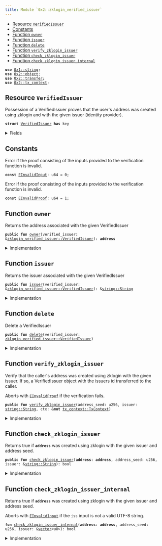 ```yaml
---
title: Module `0x2::zklogin_verified_issuer`
---
```




-  [Resource `VerifiedIssuer`](#0x2_zklogin_verified_issuer_VerifiedIssuer)
-  [Constants](#@Constants_0)
-  [Function `owner`](#0x2_zklogin_verified_issuer_owner)
-  [Function `issuer`](#0x2_zklogin_verified_issuer_issuer)
-  [Function `delete`](#0x2_zklogin_verified_issuer_delete)
-  [Function `verify_zklogin_issuer`](#0x2_zklogin_verified_issuer_verify_zklogin_issuer)
-  [Function `check_zklogin_issuer`](#0x2_zklogin_verified_issuer_check_zklogin_issuer)
-  [Function `check_zklogin_issuer_internal`](#0x2_zklogin_verified_issuer_check_zklogin_issuer_internal)


<pre><code><b>use</b> <a href="../move-stdlib/string.md#0x1_string">0x1::string</a>;
<b>use</b> <a href="object.md#0x2_object">0x2::object</a>;
<b>use</b> <a href="transfer.md#0x2_transfer">0x2::transfer</a>;
<b>use</b> <a href="tx_context.md#0x2_tx_context">0x2::tx_context</a>;
</code></pre>



<a name="0x2_zklogin_verified_issuer_VerifiedIssuer"></a>

## Resource `VerifiedIssuer`

Possession of a VerifiedIssuer proves that the user's address was created using zklogin and with the given issuer
(identity provider).


<pre><code><b>struct</b> <a href="zklogin_verified_issuer.md#0x2_zklogin_verified_issuer_VerifiedIssuer">VerifiedIssuer</a> <b>has</b> key
</code></pre>



<details>
<summary>Fields</summary>


<dl>
<dt>
<code>id: <a href="object.md#0x2_object_UID">object::UID</a></code>
</dt>
<dd>
 The ID of this VerifiedIssuer
</dd>
<dt>
<code>owner: <b>address</b></code>
</dt>
<dd>
 The address this VerifiedID is associated with
</dd>
<dt>
<code>issuer: <a href="../move-stdlib/string.md#0x1_string_String">string::String</a></code>
</dt>
<dd>
 The issuer
</dd>
</dl>


</details>

<a name="@Constants_0"></a>

## Constants


<a name="0x2_zklogin_verified_issuer_EInvalidInput"></a>

Error if the proof consisting of the inputs provided to the verification function is invalid.


<pre><code><b>const</b> <a href="zklogin_verified_issuer.md#0x2_zklogin_verified_issuer_EInvalidInput">EInvalidInput</a>: u64 = 0;
</code></pre>



<a name="0x2_zklogin_verified_issuer_EInvalidProof"></a>

Error if the proof consisting of the inputs provided to the verification function is invalid.


<pre><code><b>const</b> <a href="zklogin_verified_issuer.md#0x2_zklogin_verified_issuer_EInvalidProof">EInvalidProof</a>: u64 = 1;
</code></pre>



<a name="0x2_zklogin_verified_issuer_owner"></a>

## Function `owner`

Returns the address associated with the given VerifiedIssuer


<pre><code><b>public</b> <b>fun</b> <a href="zklogin_verified_issuer.md#0x2_zklogin_verified_issuer_owner">owner</a>(verified_issuer: &<a href="zklogin_verified_issuer.md#0x2_zklogin_verified_issuer_VerifiedIssuer">zklogin_verified_issuer::VerifiedIssuer</a>): <b>address</b>
</code></pre>



<details>
<summary>Implementation</summary>


<pre><code><b>public</b> <b>fun</b> <a href="zklogin_verified_issuer.md#0x2_zklogin_verified_issuer_owner">owner</a>(verified_issuer: &<a href="zklogin_verified_issuer.md#0x2_zklogin_verified_issuer_VerifiedIssuer">VerifiedIssuer</a>): <b>address</b> {
    verified_issuer.owner
}
</code></pre>



</details>

<a name="0x2_zklogin_verified_issuer_issuer"></a>

## Function `issuer`

Returns the issuer associated with the given VerifiedIssuer


<pre><code><b>public</b> <b>fun</b> <a href="zklogin_verified_issuer.md#0x2_zklogin_verified_issuer_issuer">issuer</a>(verified_issuer: &<a href="zklogin_verified_issuer.md#0x2_zklogin_verified_issuer_VerifiedIssuer">zklogin_verified_issuer::VerifiedIssuer</a>): &<a href="../move-stdlib/string.md#0x1_string_String">string::String</a>
</code></pre>



<details>
<summary>Implementation</summary>


<pre><code><b>public</b> <b>fun</b> <a href="zklogin_verified_issuer.md#0x2_zklogin_verified_issuer_issuer">issuer</a>(verified_issuer: &<a href="zklogin_verified_issuer.md#0x2_zklogin_verified_issuer_VerifiedIssuer">VerifiedIssuer</a>): &String {
    &verified_issuer.issuer
}
</code></pre>



</details>

<a name="0x2_zklogin_verified_issuer_delete"></a>

## Function `delete`

Delete a VerifiedIssuer


<pre><code><b>public</b> <b>fun</b> <a href="zklogin_verified_issuer.md#0x2_zklogin_verified_issuer_delete">delete</a>(verified_issuer: <a href="zklogin_verified_issuer.md#0x2_zklogin_verified_issuer_VerifiedIssuer">zklogin_verified_issuer::VerifiedIssuer</a>)
</code></pre>



<details>
<summary>Implementation</summary>


<pre><code><b>public</b> <b>fun</b> <a href="zklogin_verified_issuer.md#0x2_zklogin_verified_issuer_delete">delete</a>(verified_issuer: <a href="zklogin_verified_issuer.md#0x2_zklogin_verified_issuer_VerifiedIssuer">VerifiedIssuer</a>) {
    <b>let</b> <a href="zklogin_verified_issuer.md#0x2_zklogin_verified_issuer_VerifiedIssuer">VerifiedIssuer</a> { id, owner: _, issuer: _ } = verified_issuer;
    id.<a href="zklogin_verified_issuer.md#0x2_zklogin_verified_issuer_delete">delete</a>();
}
</code></pre>



</details>

<a name="0x2_zklogin_verified_issuer_verify_zklogin_issuer"></a>

## Function `verify_zklogin_issuer`

Verify that the caller's address was created using zklogin with the given issuer. If so, a VerifiedIssuer object
with the issuers id transferred to the caller.

Aborts with <code><a href="zklogin_verified_issuer.md#0x2_zklogin_verified_issuer_EInvalidProof">EInvalidProof</a></code> if the verification fails.


<pre><code><b>public</b> <b>fun</b> <a href="zklogin_verified_issuer.md#0x2_zklogin_verified_issuer_verify_zklogin_issuer">verify_zklogin_issuer</a>(address_seed: u256, issuer: <a href="../move-stdlib/string.md#0x1_string_String">string::String</a>, ctx: &<b>mut</b> <a href="tx_context.md#0x2_tx_context_TxContext">tx_context::TxContext</a>)
</code></pre>



<details>
<summary>Implementation</summary>


<pre><code><b>public</b> <b>fun</b> <a href="zklogin_verified_issuer.md#0x2_zklogin_verified_issuer_verify_zklogin_issuer">verify_zklogin_issuer</a>(
    address_seed: u256,
    issuer: String,
    ctx: &<b>mut</b> TxContext,
) {
    <b>let</b> sender = ctx.sender();
    <b>assert</b>!(<a href="zklogin_verified_issuer.md#0x2_zklogin_verified_issuer_check_zklogin_issuer">check_zklogin_issuer</a>(sender, address_seed, &issuer), <a href="zklogin_verified_issuer.md#0x2_zklogin_verified_issuer_EInvalidProof">EInvalidProof</a>);
    <a href="transfer.md#0x2_transfer_transfer">transfer::transfer</a>(
        <a href="zklogin_verified_issuer.md#0x2_zklogin_verified_issuer_VerifiedIssuer">VerifiedIssuer</a> {
            id: <a href="object.md#0x2_object_new">object::new</a>(ctx),
            owner: sender,
            issuer
        },
        sender
    )
}
</code></pre>



</details>

<a name="0x2_zklogin_verified_issuer_check_zklogin_issuer"></a>

## Function `check_zklogin_issuer`

Returns true if <code><b>address</b></code> was created using zklogin with the given issuer and address seed.


<pre><code><b>public</b> <b>fun</b> <a href="zklogin_verified_issuer.md#0x2_zklogin_verified_issuer_check_zklogin_issuer">check_zklogin_issuer</a>(<b>address</b>: <b>address</b>, address_seed: u256, issuer: &<a href="../move-stdlib/string.md#0x1_string_String">string::String</a>): bool
</code></pre>



<details>
<summary>Implementation</summary>


<pre><code><b>public</b> <b>fun</b> <a href="zklogin_verified_issuer.md#0x2_zklogin_verified_issuer_check_zklogin_issuer">check_zklogin_issuer</a>(
    <b>address</b>: <b>address</b>,
    address_seed: u256,
    issuer: &String,
): bool {
    <a href="zklogin_verified_issuer.md#0x2_zklogin_verified_issuer_check_zklogin_issuer_internal">check_zklogin_issuer_internal</a>(<b>address</b>, address_seed, issuer.bytes())
}
</code></pre>



</details>

<a name="0x2_zklogin_verified_issuer_check_zklogin_issuer_internal"></a>

## Function `check_zklogin_issuer_internal`

Returns true if <code><b>address</b></code> was created using zklogin with the given issuer and address seed.

Aborts with <code><a href="zklogin_verified_issuer.md#0x2_zklogin_verified_issuer_EInvalidInput">EInvalidInput</a></code> if the <code>iss</code> input is not a valid UTF-8 string.


<pre><code><b>fun</b> <a href="zklogin_verified_issuer.md#0x2_zklogin_verified_issuer_check_zklogin_issuer_internal">check_zklogin_issuer_internal</a>(<b>address</b>: <b>address</b>, address_seed: u256, issuer: &<a href="../move-stdlib/vector.md#0x1_vector">vector</a>&lt;u8&gt;): bool
</code></pre>



<details>
<summary>Implementation</summary>


<pre><code><b>native</b> <b>fun</b> <a href="zklogin_verified_issuer.md#0x2_zklogin_verified_issuer_check_zklogin_issuer_internal">check_zklogin_issuer_internal</a>(
    <b>address</b>: <b>address</b>,
    address_seed: u256,
    issuer: &<a href="../move-stdlib/vector.md#0x1_vector">vector</a>&lt;u8&gt;,
): bool;
</code></pre>



</details>
